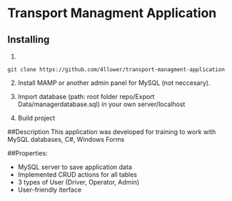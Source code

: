 # Transport Managment Application

## Installing

1.
~~~
git clone https://github.com/4llower/transport-managment-application
~~~

2. Install MAMP or another admin panel for MySQL (not neccesary).

3. Import database (path: root folder repo/Export Data/managerdatabase.sql) in your own server/localhost

4. Build project

##Description
This application was developed for training to work with MySQL databases, C#, Windows Forms 

##Properties:

* MySQL server to save application data
* Implemented CRUD actions for all tables
* 3 types of User (Driver, Operator, Admin)
* User-friendly iterface